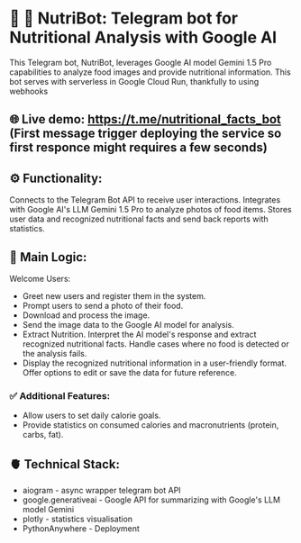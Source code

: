 # 🤖 🥦 NutriBot: Telegram bot for Nutritional Analysis with Google AI
This Telegram bot, NutriBot, leverages Google AI model Gemini 1.5 Pro capabilities to analyze food images and provide nutritional information.
This bot serves with serverless in Google Cloud Run, thankfully to using webhooks

## 🌐 Live demo: https://t.me/nutritional_facts_bot (First message trigger deploying the service so first responce might requires a few seconds)

## ⚙️ Functionality:
Connects to the Telegram Bot API to receive user interactions.
Integrates with Google AI's LLM Gemini 1.5 Pro to analyze photos of food items.
Stores user data and recognized nutritional facts and send back reports with statistics.

## 🧠 Main Logic:
Welcome Users:

* Greet new users and register them in the system.
* Prompt users to send a photo of their food.
* Download and process the image.
* Send the image data to the Google AI model for analysis.
* Extract Nutrition. Interpret the AI model's response and extract recognized nutritional facts.
Handle cases where no food is detected or the analysis fails.
* Display the recognized nutritional information in a user-friendly format.
Offer options to edit or save the data for future reference.

### ✅ Additional Features:
* Allow users to set daily calorie goals.
* Provide statistics on consumed calories and macronutrients (protein, carbs, fat).

## 🫀 Technical Stack:
* aiogram - async wrapper telegram bot API
* google.generativeai - Google API for summarizing with Google's LLM model Gemini
* plotly - statistics visualisation
* PythonAnywhere - Deployment
